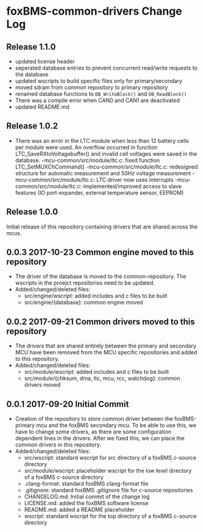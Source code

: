 # foxBMS-common-drivers Change Log

## Release 1.1.0
- updated license header
- seperated database entries to prevent concurrent read/write requests to the database
- updated wscripts to build specific files only for primary/secondary
- moved sdram from common repository to primary repository
- renamed database functions to `DB_WriteBlock()` and `DB_ReadBlock()`
- There was a compile error when CAN0 and CAN1 are deactivated
- updated README.md

## Release 1.0.2

- There was an error in the LTC module when less than 12 battery cells per module were used. An overflow occurred 
in function LTC_SaveRXtoVoltagebuffer() and invalid cell voltages were saved in the database.
-mcu-common/src/module/ltc.c: fixed function LTC_SetMUXChCommand()
-mcu-common/src/module/ltc.c: redesigned structure for automatic measurement and 50Hz voltage measurement
-mcu-common/src/module/ltc.c: LTC driver now uses interrupts
-mcu-common/src/module/ltc.c: implemented/improved access to slave features (IO port-expander, external temperature sensor, EEPROM)


## Release 1.0.0

Initial release of this repository containing drivers that are shared across
the mcus.

## 0.0.3 2017-10-23 Common engine moved to this repository
- The driver of the database is moved to the common-repository. The wscripts
  in the proejct repositories need to be updated.
- Added/changed/deleted files:
  - src/engine/wscript: added includes and c files to be built
  - src/engine/{database}: common engine moved

## 0.0.2 2017-09-21 Common drivers moved to this repository
- The drivers that are shared entirely between the primary and secondary MCU 
have been removed from the MCU specific repositories and added to this 
repository.
- Added/changed/deleted files:
  - src/module/wscript: added includes and c files to be built
  - src/module/{chksum, dma, ltc, mcu, rcc, watchdog}: common drivers moved
 
## 0.0.1 2017-09-20 Initial Commit
- Creation of the repository to store common driver between the foxBMS-primary
mcu and the foxBMS secondary mcu. To be able to use this, we have to change 
some drivers, as there are some configuration dependent lines in the drivers.
After we fixed this, we can place the common drivers in this repository.
- Added/changed/deleted files:
  - src/wscript: standard wscript for src directory of a foxBMS c-source 
    directory
  - src/module/wscript: placeholder wscript for the low level directory of a 
   foxBMS c-source directory
  - .clang-format: standard foxBMS clang-format file
  - .gitignore: standard foxBMS .gitignore file for c-source repositories
  - CHANGELOG.md: Initial commit of the change log
  - LICENSE.md: added the foxBMS software license
  - README.md: added a README placeholder
  - wscript: standard wscript for the top directory of a foxBMS c-source 
    directory
